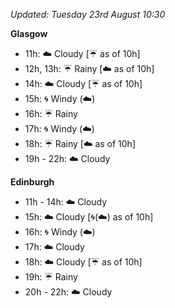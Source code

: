 *Updated: Tuesday 23rd August 10:30*

**Glasgow**

* 11h: :cloud: Cloudy [:umbrella: as of 10h]
* 12h, 13h: :umbrella: Rainy [:cloud: as of 10h]
* 14h: :cloud: Cloudy [:umbrella: as of 10h]
* 15h: :cyclone: Windy (:cloud:)
* 16h: :umbrella: Rainy
* 17h: :cyclone: Windy (:cloud:)
* 18h: :umbrella: Rainy [:cloud: as of 10h]
* 19h - 22h: :cloud: Cloudy

**Edinburgh**

* 11h - 14h: :cloud: Cloudy
* 15h: :cloud: Cloudy [:cyclone:(:cloud:) as of 10h]
* 16h: :cyclone: Windy (:cloud:)
* 17h: :cloud: Cloudy
* 18h: :cloud: Cloudy [:umbrella: as of 10h]
* 19h: :umbrella: Rainy
* 20h - 22h: :cloud: Cloudy
